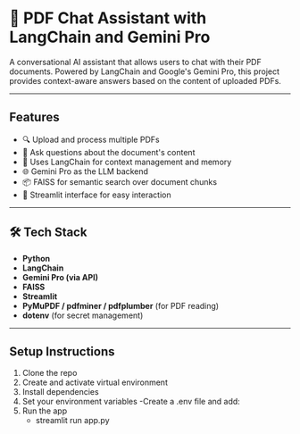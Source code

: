 # 📄 PDF Chat Assistant with LangChain and Gemini Pro

A conversational AI assistant that allows users to chat with their PDF documents. 
Powered by LangChain and Google's Gemini Pro, this project provides context-aware answers based on the content of uploaded PDFs.

---

## Features

- 🔍 Upload and process multiple PDFs
- 🤖 Ask questions about the document's content
- 🧠 Uses LangChain for context management and memory
- 🌐 Gemini Pro as the LLM backend
- 📦 FAISS for semantic search over document chunks
- 🧪 Streamlit interface for easy interaction

---

## 🛠️ Tech Stack

- **Python**
- **LangChain**
- **Gemini Pro (via API)**
- **FAISS**
- **Streamlit**
- **PyMuPDF / pdfminer / pdfplumber** (for PDF reading)
- **dotenv** (for secret management)

---
## Setup Instructions
1) Clone the repo
2) Create and activate virtual environment
3) Install dependencies
4) Set your environment variables
    -Create a .env file and add:
5) Run the app
    - streamlit run app.py



